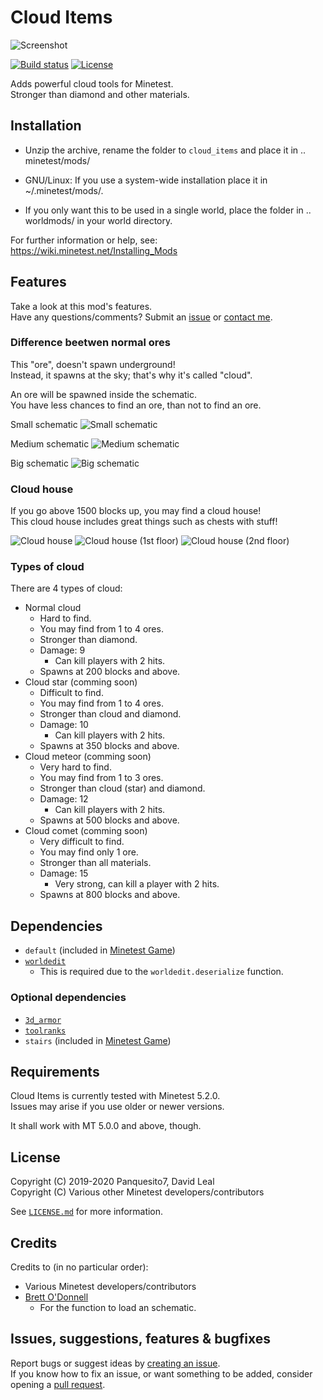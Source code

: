 # Cloud Items

![Screenshot](https://user-images.githubusercontent.com/51391473/87363638-328a0280-c537-11ea-9e90-f992cbc13ab4.png)

[![Build status](https://github.com/Panquesito7/cloud_items/workflows/build/badge.svg)](https://github.com/Panquesito7/cloud_items/actions)
[![License](https://img.shields.io/badge/license-LGPLv2.1%2B-blue.svg)](https://www.gnu.org/licenses/old-licenses/lgpl-2.1.en.html)

Adds powerful cloud tools for Minetest.  
Stronger than diamond and other materials.  

## Installation

- Unzip the archive, rename the folder to `cloud_items` and
place it in .. minetest/mods/

- GNU/Linux: If you use a system-wide installation place
    it in ~/.minetest/mods/.

- If you only want this to be used in a single world, place
    the folder in .. worldmods/ in your world directory.

For further information or help, see:\
<https://wiki.minetest.net/Installing_Mods>

## Features

Take a look at this mod's features.\
Have any questions/comments? Submit an [issue](https://github.com/Panquesito7/cloud_items/issues/new) or [contact me](mailto:halfpacho@gmail.com).

### Difference beetwen normal ores

This "ore", doesn't spawn underground!\
Instead, it spawns at the sky; that's why it's called "cloud".

An ore will be spawned inside the schematic.\
You have less chances to find an ore, than not to find an ore.

Small schematic
![Small schematic](https://user-images.githubusercontent.com/51391473/69098689-af9fbf00-0a1e-11ea-9e88-c74a6b74baa3.png)

Medium schematic
![Medium schematic](https://user-images.githubusercontent.com/51391473/87362981-bfcc5780-c535-11ea-8caa-018af03e33d1.png)

Big schematic
![Big schematic](https://user-images.githubusercontent.com/51391473/87363085-03bf5c80-c536-11ea-8ab5-155a931e7400.png)

### Cloud house

If you go above 1500 blocks up, you may find a cloud house!\
This cloud house includes great things such as chests with stuff!

![Cloud house](https://user-images.githubusercontent.com/51391473/88605632-178fb600-d040-11ea-8a38-e107881fb49b.png)
![Cloud house (1st floor)](https://user-images.githubusercontent.com/51391473/88605633-18284c80-d040-11ea-8452-3fd8fbbeb8f6.png)
![Cloud house (2nd floor)](https://user-images.githubusercontent.com/51391473/88605634-18c0e300-d040-11ea-9bc6-ddfd7dcd3a0e.png)

### Types of cloud

There are 4 types of cloud:

- Normal cloud
  - Hard to find.
  - You may find from 1 to 4 ores.
  - Stronger than diamond.
  - Damage: 9
    - Can kill players with 2 hits.
  - Spawns at 200 blocks and above.
- Cloud star (comming soon)
  - Difficult to find.
  - You may find from 1 to 4 ores.
  - Stronger than cloud and diamond.
  - Damage: 10
    - Can kill players with 2 hits.
  - Spawns at 350 blocks and above.  
- Cloud meteor (comming soon)
  - Very hard to find.
  - You may find from 1 to 3 ores.
  - Stronger than cloud (star) and diamond.
  - Damage: 12
    - Can kill players with 2 hits.
  - Spawns at 500 blocks and above.
- Cloud comet (comming soon)
  - Very difficult to find.
  - You may find only 1 ore.
  - Stronger than all materials.
  - Damage: 15
    - Very strong, can kill a player with 2 hits.
  - Spawns at 800 blocks and above.

## Dependencies

- `default` (included in [Minetest Game](https://github.com/minetest/minetest_game))
- [`worldedit`](https://github.com/Uberi/Minetest-WorldEdit)
  - This is required due to the `worldedit.deserialize` function.

### Optional dependencies

- [`3d_armor`](https://github.com/minetest-mods/3d_armor)
- [`toolranks`](https://github.com/lisacvuk/minetest-toolranks)
- `stairs` (included in [Minetest Game](https://github.com/minetest/minetest_game))

## Requirements

Cloud Items is currently tested with Minetest 5.2.0.\
Issues may arise if you use older or newer versions.

It shall work with MT 5.0.0 and above, though.

## License

Copyright (C) 2019-2020 Panquesito7, David Leal\
Copyright (C) Various other Minetest developers/contributors

See [`LICENSE.md`](LICENSE.md) for more information.

## Credits

Credits to (in no particular order):

- Various Minetest developers/contributors
- [Brett O'Donnell](https://github.com/cornernote)
  - For the function to load an schematic.

## Issues, suggestions, features & bugfixes

Report bugs or suggest ideas by [creating an issue](https://github.com/Panquesito7/cloud_items/issues/new).\
If you know how to fix an issue, or want something to be added, consider opening a [pull request](https://github.com/Panquesito7/cloud_items/compare).
